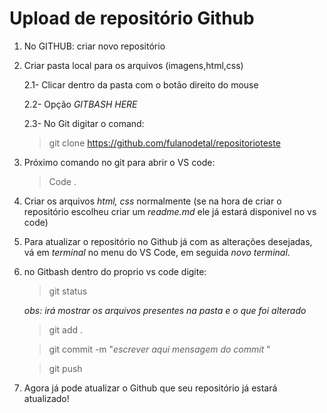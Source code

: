 # Upload de repositório Github

1.  No GITHUB: criar novo repositório 

2. Criar pasta local para os arquivos (imagens,html,css)

   2.1- Clicar dentro da pasta com o botão direito do mouse 

   2.2- Opção *GITBASH HERE* 

   2.3- No Git digitar o comand:

   > git clone <https://github.com/fulanodetal/repositorioteste> 

3. Próximo comando no git para abrir o VS code:

   > Code . 

4. Criar os arquivos *html, css* normalmente (se na hora de criar o repositório escolheu criar um *readme.md* ele já estará disponivel no vs code)

5. Para atualizar o repositório no Github já com as alterações desejadas, vá em *terminal* no menu do VS Code, em seguida *novo terminal*.

6. no Gitbash dentro do proprio vs code digite:

   > git status 

   *obs: irá mostrar os arquivos presentes na pasta e o que foi alterado*

   > git add . 

   

   >git commit -m "*escrever aqui mensagem do commit* "

   > git push

7. Agora já pode atualizar o Github que seu repositório já estará atualizado!

   